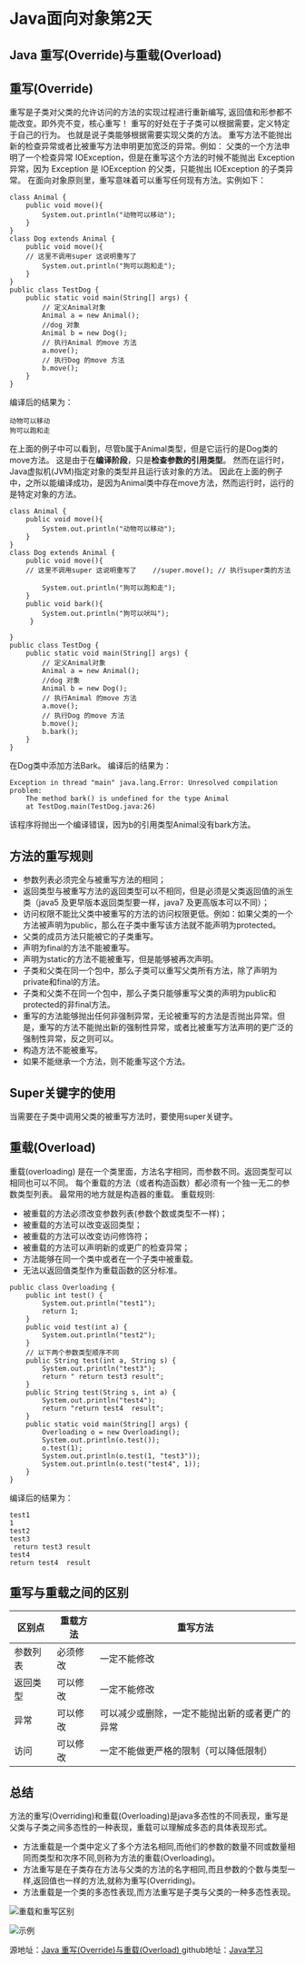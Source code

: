 # Java面向对象第2天
## Java 重写(Override)与重载(Overload)
## 重写(Override)

重写是子类对父类的允许访问的方法的实现过程进行重新编写, 返回值和形参都不能改变。即外壳不变，核心重写！
重写的好处在于子类可以根据需要，定义特定于自己的行为。 也就是说子类能够根据需要实现父类的方法。
重写方法不能抛出新的检查异常或者比被重写方法申明更加宽泛的异常。例如： 父类的一个方法申明了一个检查异常 IOException，但是在重写这个方法的时候不能抛出 Exception 异常，因为 Exception 是 IOException 的父类，只能抛出 IOException 的子类异常。
在面向对象原则里，重写意味着可以重写任何现有方法。实例如下：
```
class Animal {
	public void move(){
		System.out.println("动物可以移动");
	}
}
class Dog extends Animal {
	public void move(){
	// 这里不调用super 这说明重写了	
		System.out.println("狗可以跑和走");
	}
}
public class TestDog {
	public static void main(String[] args) {
		// 定义Animal对象
		Animal a = new Animal();
		//dog 对象
		Animal b = new Dog();
		// 执行Animal 的move 方法
		a.move();
		// 执行Dog 的move 方法
		b.move();
	}
}
```
编译后的结果为：
```
动物可以移动
狗可以跑和走
```
在上面的例子中可以看到，尽管b属于Animal类型，但是它运行的是Dog类的move方法。
这是由于在**编译阶段**，只是**检查参数的引用类型**。
然而在运行时，Java虚拟机(JVM)指定对象的类型并且运行该对象的方法。
因此在上面的例子中，之所以能编译成功，是因为Animal类中存在move方法，然而运行时，运行的是特定对象的方法。
```
class Animal {
	public void move(){
		System.out.println("动物可以移动");
	}
}
class Dog extends Animal {
	public void move(){
	// 这里不调用super 这说明重写了	//super.move(); // 执行super类的方法

		System.out.println("狗可以跑和走");
	}
	public void bark(){
		System.out.println("狗可以吠叫");
	 }

}
public class TestDog {
	public static void main(String[] args) {
		// 定义Animal对象
		Animal a = new Animal();
		//dog 对象
		Animal b = new Dog();
		// 执行Animal 的move 方法
		a.move();
		// 执行Dog 的move 方法
		b.move();
		b.bark();
	}
}
```
在Dog类中添加方法Bark。
编译后的结果为：
```
Exception in thread "main" java.lang.Error: Unresolved compilation problem: 
	The method bark() is undefined for the type Animal
	at TestDog.main(TestDog.java:26)
```
该程序将抛出一个编译错误，因为b的引用类型Animal没有bark方法。

## 方法的重写规则
* 参数列表必须完全与被重写方法的相同；
* 返回类型与被重写方法的返回类型可以不相同，但是必须是父类返回值的派生类（java5 及更早版本返回类型要一样，java7 及更高版本可以不同）；
* 访问权限不能比父类中被重写的方法的访问权限更低。例如：如果父类的一个方法被声明为public，那么在子类中重写该方法就不能声明为protected。
* 父类的成员方法只能被它的子类重写。
* 声明为final的方法不能被重写。
* 声明为static的方法不能被重写，但是能够被再次声明。
* 子类和父类在同一个包中，那么子类可以重写父类所有方法，除了声明为private和final的方法。
* 子类和父类不在同一个包中，那么子类只能够重写父类的声明为public和protected的非final方法。
* 重写的方法能够抛出任何非强制异常，无论被重写的方法是否抛出异常。但是，重写的方法不能抛出新的强制性异常，或者比被重写方法声明的更广泛的强制性异常，反之则可以。
* 构造方法不能被重写。
* 如果不能继承一个方法，则不能重写这个方法。

## Super关键字的使用
当需要在子类中调用父类的被重写方法时，要使用super关键字。

## 重载(Overload)

重载(overloading) 是在一个类里面，方法名字相同，而参数不同。返回类型可以相同也可以不同。
每个重载的方法（或者构造函数）都必须有一个独一无二的参数类型列表。
最常用的地方就是构造器的重载。
重载规则:
* 被重载的方法必须改变参数列表(参数个数或类型不一样)；
* 被重载的方法可以改变返回类型；
* 被重载的方法可以改变访问修饰符；
* 被重载的方法可以声明新的或更广的检查异常；
* 方法能够在同一个类中或者在一个子类中被重载。
* 无法以返回值类型作为重载函数的区分标准。


```
public class Overloading {
	public int test() {
		System.out.println("test1");
		return 1;
	}
	public void test(int a) {
		System.out.println("test2");
	}
	// 以下两个参数类型顺序不同
	public String test(int a, String s) {
		System.out.println("test3");
		return " return test3 result";
	}
	public String test(String s, int a) {
		System.out.println("test4");
		return "return test4  result";
	}
	public static void main(String[] args) {
		Overloading o = new Overloading();
		System.out.println(o.test());
		o.test(1);
		System.out.println(o.test(1, "test3"));
		System.out.println(o.test("test4", 1));
	}
}
```
编译后的结果为：
```
test1
1
test2
test3
 return test3 result
test4
return test4  result
```

## 重写与重载之间的区别


| 区别点	 | 重载方法	 | 重写方法 |
| ------ | ------ |  ------ | 
|参数列表|必须修改|一定不能修改| 
|返回类型	|可以修改|一定不能修改| 
|异常|可以修改|可以减少或删除，一定不能抛出新的或者更广的异常| 
|访问|可以修改|一定不能做更严格的限制（可以降低限制）| 

## 总结
方法的重写(Overriding)和重载(Overloading)是java多态性的不同表现，重写是父类与子类之间多态性的一种表现，重载可以理解成多态的具体表现形式。

* 方法重载是一个类中定义了多个方法名相同,而他们的参数的数量不同或数量相同而类型和次序不同,则称为方法的重载(Overloading)。
* 方法重写是在子类存在方法与父类的方法的名字相同,而且参数的个数与类型一样,返回值也一样的方法,就称为重写(Overriding)。
* 方法重载是一个类的多态性表现,而方法重写是子类与父类的一种多态性表现。

![重载和重写区别](https://ws4.sinaimg.cn/large/006mQyr2ly1g53yev5er7j30ka08ht9w.jpg)

![示例](https://ws3.sinaimg.cn/large/006mQyr2ly1g53yf57x6gj30ku0bjdge.jpg)


源地址：[Java 重写(Override)与重载(Overload)
](https://www.runoob.com/java/java-override-overload.html)
github地址：[Java学习](https://github.com/shaveKevin/SKJAVALearning)